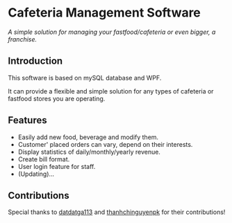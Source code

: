 # Cafeteria Management Software

*A simple solution for managing your fastfood/cafeteria or even bigger, a franchise.*

## Introduction

This software is based on mySQL database and WPF.  

It can provide a flexible and simple solution for any types of cafeteria or fastfood stores you are operating.  

## Features
- Easily add new food, beverage and modify them.  
- Customer' placed orders can vary, depend on their interests. 
- Display statistics of daily/monthly/yearly revenue. 
- Create bill format.
- User login feature for staff.
- (Updating)... 


## Contributions

Special thanks to [datdatga113](https://github.com/datdatga113) and [thanhchinguyenpk](https://github.com/thanhchinguyenpk) for their contributions!


